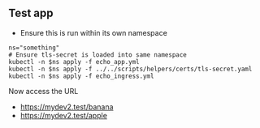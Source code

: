 ## Test app
- Ensure this is run within its own namespace

```
ns="something"
# Ensure tls-secret is loaded into same namespace
kubectl -n $ns apply -f echo_app.yml
kubectl -n $ns apply -f ../../scripts/helpers/certs/tls-secret.yaml
kubectl -n $ns apply -f echo_ingress.yml

```

Now access the URL
- https://mydev2.test/banana
- https://mydev2.test/apple